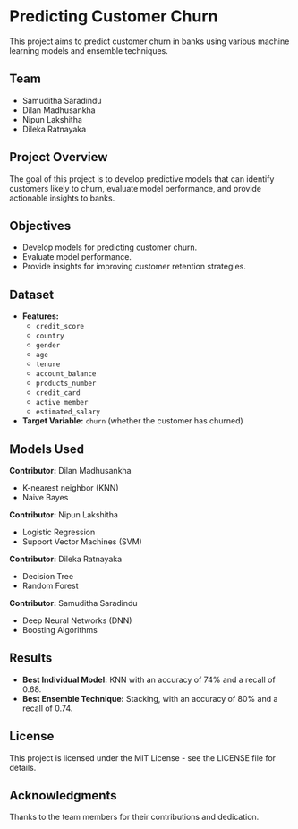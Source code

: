 # Predicting Customer Churn

This project aims to predict customer churn in banks using various machine learning models and ensemble techniques.

## Team
- Samuditha Saradindu
- Dilan Madhusankha
- Nipun Lakshitha
- Dileka Ratnayaka

## Project Overview
The goal of this project is to develop predictive models that can identify customers likely to churn, evaluate model performance, and provide actionable insights to banks.

## Objectives
- Develop models for predicting customer churn.
- Evaluate model performance.
- Provide insights for improving customer retention strategies.

## Dataset
- **Features:**
  - `credit_score`
  - `country`
  - `gender`
  - `age`
  - `tenure`
  - `account_balance`
  - `products_number`
  - `credit_card`
  - `active_member`
  - `estimated_salary`
- **Target Variable:** `churn` (whether the customer has churned)

## Models Used
**Contributor:** Dilan Madhusankha
- K-nearest neighbor (KNN)
- Naive Bayes
  
**Contributor:** Nipun Lakshitha
- Logistic Regression
- Support Vector Machines (SVM)

**Contributor:** Dileka Ratnayaka
- Decision Tree
- Random Forest

**Contributor:** Samuditha Saradindu
- Deep Neural Networks (DNN)
- Boosting Algorithms

## Results
- **Best Individual Model:** KNN with an accuracy of 74% and a recall of 0.68.
- **Best Ensemble Technique:** Stacking, with an accuracy of 80% and a recall of 0.74.

## License
This project is licensed under the MIT License - see the LICENSE file for details.

## Acknowledgments
Thanks to the team members for their contributions and dedication.

